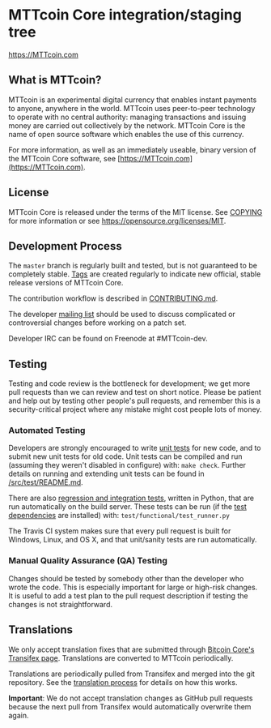 MTTcoin Core integration/staging tree
=====================================

https://MTTcoin.com

What is MTTcoin?
----------------

MTTcoin is an experimental digital currency that enables instant payments to
anyone, anywhere in the world. MTTcoin uses peer-to-peer technology to operate
with no central authority: managing transactions and issuing money are carried
out collectively by the network. MTTcoin Core is the name of open source
software which enables the use of this currency.

For more information, as well as an immediately useable, binary version of
the MTTcoin Core software, see [https://MTTcoin.com](https://MTTcoin.com).

License
-------

MTTcoin Core is released under the terms of the MIT license. See [COPYING](COPYING) for more
information or see https://opensource.org/licenses/MIT.

Development Process
-------------------

The `master` branch is regularly built and tested, but is not guaranteed to be
completely stable. [Tags](https://github.com/MTTcoin-project/MTTcoin/tags) are created
regularly to indicate new official, stable release versions of MTTcoin Core.

The contribution workflow is described in [CONTRIBUTING.md](CONTRIBUTING.md).

The developer [mailing list](https://groups.google.com/forum/#!forum/MTTcoin-dev)
should be used to discuss complicated or controversial changes before working
on a patch set.

Developer IRC can be found on Freenode at #MTTcoin-dev.

Testing
-------

Testing and code review is the bottleneck for development; we get more pull
requests than we can review and test on short notice. Please be patient and help out by testing
other people's pull requests, and remember this is a security-critical project where any mistake might cost people
lots of money.

### Automated Testing

Developers are strongly encouraged to write [unit tests](src/test/README.md) for new code, and to
submit new unit tests for old code. Unit tests can be compiled and run
(assuming they weren't disabled in configure) with: `make check`. Further details on running
and extending unit tests can be found in [/src/test/README.md](/src/test/README.md).

There are also [regression and integration tests](/test), written
in Python, that are run automatically on the build server.
These tests can be run (if the [test dependencies](/test) are installed) with: `test/functional/test_runner.py`

The Travis CI system makes sure that every pull request is built for Windows, Linux, and OS X, and that unit/sanity tests are run automatically.

### Manual Quality Assurance (QA) Testing

Changes should be tested by somebody other than the developer who wrote the
code. This is especially important for large or high-risk changes. It is useful
to add a test plan to the pull request description if testing the changes is
not straightforward.

Translations
------------

We only accept translation fixes that are submitted through [Bitcoin Core's Transifex page](https://www.transifex.com/projects/p/bitcoin/).
Translations are converted to MTTcoin periodically.

Translations are periodically pulled from Transifex and merged into the git repository. See the
[translation process](doc/translation_process.md) for details on how this works.

**Important**: We do not accept translation changes as GitHub pull requests because the next
pull from Transifex would automatically overwrite them again.
